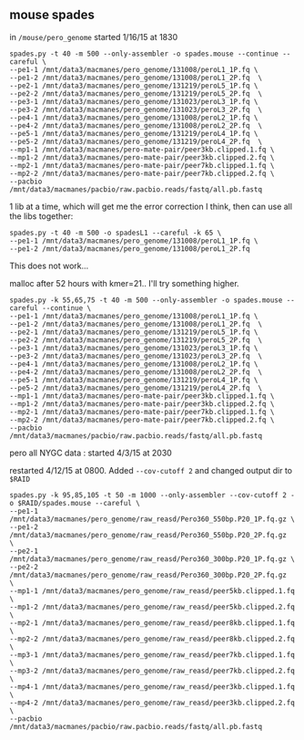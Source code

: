 mouse spades
--

in `/mouse/pero_genome` started 1/16/15 at 1830

    spades.py -t 40 -m 500 --only-assembler -o spades.mouse --continue --careful \
    --pe1-1 /mnt/data3/macmanes/pero_genome/131008/peroL1_1P.fq \
    --pe1-2 /mnt/data3/macmanes/pero_genome/131008/peroL1_2P.fq  \
    --pe2-1 /mnt/data3/macmanes/pero_genome/131219/peroL5_1P.fq \
    --pe2-2 /mnt/data3/macmanes/pero_genome/131219/peroL5_2P.fq  \
    --pe3-1 /mnt/data3/macmanes/pero_genome/131023/peroL3_1P.fq \
    --pe3-2 /mnt/data3/macmanes/pero_genome/131023/peroL3_2P.fq  \
    --pe4-1 /mnt/data3/macmanes/pero_genome/131008/peroL2_1P.fq \
    --pe4-2 /mnt/data3/macmanes/pero_genome/131008/peroL2_2P.fq  \
    --pe5-1 /mnt/data3/macmanes/pero_genome/131219/peroL4_1P.fq \
    --pe5-2 /mnt/data3/macmanes/pero_genome/131219/peroL4_2P.fq  \
    --mp1-1 /mnt/data3/macmanes/pero-mate-pair/peer3kb.clipped.1.fq \
    --mp1-2 /mnt/data3/macmanes/pero-mate-pair/peer3kb.clipped.2.fq \
    --mp2-1 /mnt/data3/macmanes/pero-mate-pair/peer7kb.clipped.1.fq \
    --mp2-2 /mnt/data3/macmanes/pero-mate-pair/peer7kb.clipped.2.fq \
    --pacbio /mnt/data3/macmanes/pacbio/raw.pacbio.reads/fastq/all.pb.fastq
    

1 lib at a time, which will get me the error correction I think, then can use all the libs together:

    spades.py -t 40 -m 500 -o spadesL1 --careful -k 65 \
    --pe1-1 /mnt/data3/macmanes/pero_genome/131008/peroL1_1P.fq \
    --pe1-2 /mnt/data3/macmanes/pero_genome/131008/peroL1_2P.fq
    
This does not work...

malloc after 52 hours with kmer=21.. I'll try something higher. 



    spades.py -k 55,65,75 -t 40 -m 500 --only-assembler -o spades.mouse --careful --continue \
    --pe1-1 /mnt/data3/macmanes/pero_genome/131008/peroL1_1P.fq \
    --pe1-2 /mnt/data3/macmanes/pero_genome/131008/peroL1_2P.fq  \
    --pe2-1 /mnt/data3/macmanes/pero_genome/131219/peroL5_1P.fq \
    --pe2-2 /mnt/data3/macmanes/pero_genome/131219/peroL5_2P.fq  \
    --pe3-1 /mnt/data3/macmanes/pero_genome/131023/peroL3_1P.fq \
    --pe3-2 /mnt/data3/macmanes/pero_genome/131023/peroL3_2P.fq  \
    --pe4-1 /mnt/data3/macmanes/pero_genome/131008/peroL2_1P.fq \
    --pe4-2 /mnt/data3/macmanes/pero_genome/131008/peroL2_2P.fq  \
    --pe5-1 /mnt/data3/macmanes/pero_genome/131219/peroL4_1P.fq \
    --pe5-2 /mnt/data3/macmanes/pero_genome/131219/peroL4_2P.fq  \
    --mp1-1 /mnt/data3/macmanes/pero-mate-pair/peer3kb.clipped.1.fq \
    --mp1-2 /mnt/data3/macmanes/pero-mate-pair/peer3kb.clipped.2.fq \
    --mp2-1 /mnt/data3/macmanes/pero-mate-pair/peer7kb.clipped.1.fq \
    --mp2-2 /mnt/data3/macmanes/pero-mate-pair/peer7kb.clipped.2.fq \
    --pacbio /mnt/data3/macmanes/pacbio/raw.pacbio.reads/fastq/all.pb.fastq

pero all NYGC data : started 4/3/15 at 2030

restarted 4/12/15 at 0800. Added `--cov-cutoff 2` and changed output dir to `$RAID`

    spades.py -k 95,85,105 -t 50 -m 1000 --only-assembler --cov-cutoff 2 -o $RAID/spades.mouse --careful \
    --pe1-1 /mnt/data3/macmanes/pero_genome/raw_reasd/Pero360_550bp.P20_1P.fq.gz \
    --pe1-2 /mnt/data3/macmanes/pero_genome/raw_reasd/Pero360_550bp.P20_2P.fq.gz  \
    --pe2-1 /mnt/data3/macmanes/pero_genome/raw_reasd/Pero360_300bp.P20_1P.fq.gz \
    --pe2-2 /mnt/data3/macmanes/pero_genome/raw_reasd/Pero360_300bp.P20_2P.fq.gz  \
    --mp1-1 /mnt/data3/macmanes/pero_genome/raw_reasd/peer5kb.clipped.1.fq \
    --mp1-2 /mnt/data3/macmanes/pero_genome/raw_reasd/peer5kb.clipped.2.fq \
    --mp2-1 /mnt/data3/macmanes/pero_genome/raw_reasd/peer8kb.clipped.1.fq \
    --mp2-2 /mnt/data3/macmanes/pero_genome/raw_reasd/peer8kb.clipped.2.fq \
    --mp3-1 /mnt/data3/macmanes/pero_genome/raw_reasd/peer7kb.clipped.1.fq \
    --mp3-2 /mnt/data3/macmanes/pero_genome/raw_reasd/peer7kb.clipped.2.fq \
    --mp4-1 /mnt/data3/macmanes/pero_genome/raw_reasd/peer3kb.clipped.1.fq \
    --mp4-2 /mnt/data3/macmanes/pero_genome/raw_reasd/peer3kb.clipped.2.fq \
    --pacbio /mnt/data3/macmanes/pacbio/raw.pacbio.reads/fastq/all.pb.fastq
